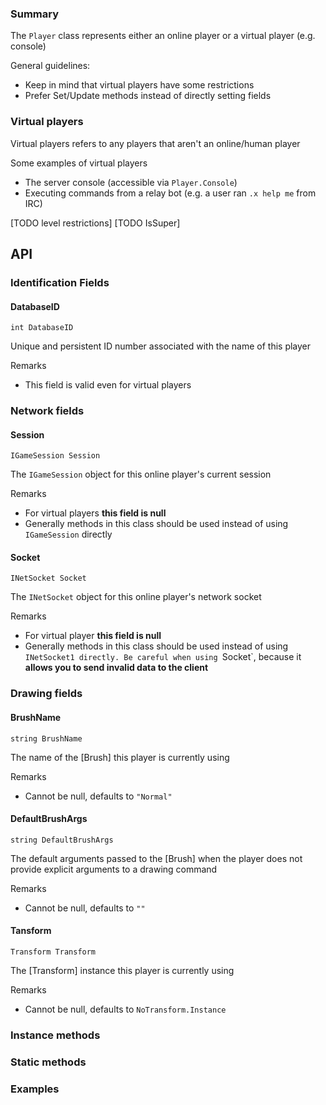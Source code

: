 ### Summary

The `Player` class represents either an online player or a virtual player (e.g. console)

General guidelines:
- Keep in mind that virtual players have some restrictions 
- Prefer Set/Update methods instead of directly setting fields

### Virtual players

Virtual players refers to any players that aren't an online/human player

Some examples of virtual players
- The server console (accessible via `Player.Console`)
- Executing commands from a relay bot (e.g. a user ran `.x help me` from IRC)

[TODO level restrictions]
[TODO IsSuper]

## API

### Identification Fields

#### DatabaseID

`int DatabaseID`

Unique and persistent ID number associated with the name of this player

Remarks
- This field is valid even for virtual players

### Network fields

#### Session

`IGameSession Session`

The `IGameSession` object for this online player's current session

Remarks
- For virtual players **this field is null**
- Generally methods in this class should be used instead of using `IGameSession` directly

#### Socket

`INetSocket Socket`

The `INetSocket` object for this online player's network socket

Remarks
- For virtual player **this field is null**
- Generally methods in this class should be used instead of using `INetSocket1 directly.
  Be careful when using `Socket`, because it **allows you to send invalid data to the client**


### Drawing fields

#### BrushName

`string BrushName`

The name of the [Brush] this player is currently using

Remarks
- Cannot be null, defaults to `"Normal"`


#### DefaultBrushArgs

`string DefaultBrushArgs`

The default arguments passed to the [Brush] when the player does not provide explicit arguments to a drawing command

Remarks
- Cannot be null, defaults to `""`


#### Tansform

`Transform Transform`

The [Transform] instance this player is currently using

Remarks
- Cannot be null, defaults to `NoTransform.Instance`


### Instance methods

### Static methods

### Examples

